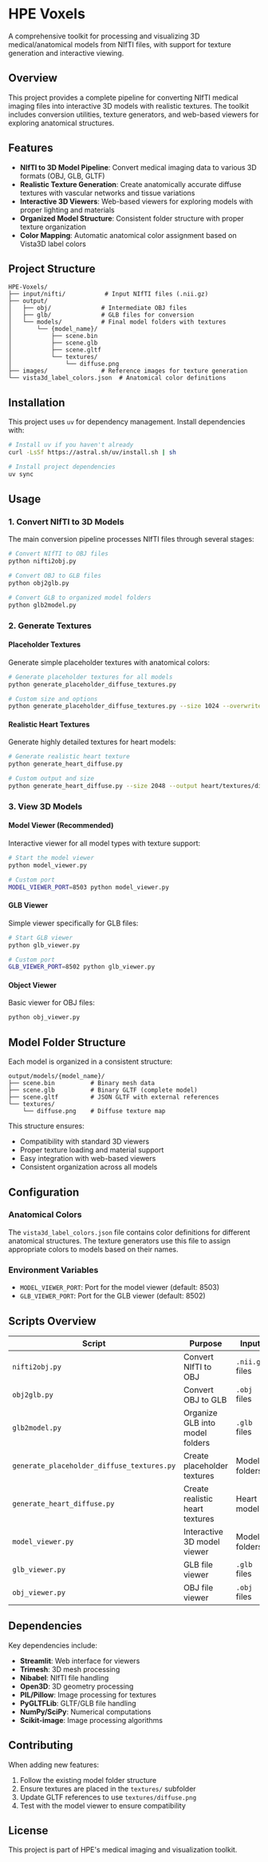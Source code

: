 # HPE Voxels

A comprehensive toolkit for processing and visualizing 3D medical/anatomical models from NIfTI files, with support for texture generation and interactive viewing.

## Overview

This project provides a complete pipeline for converting NIfTI medical imaging files into interactive 3D models with realistic textures. The toolkit includes conversion utilities, texture generators, and web-based viewers for exploring anatomical structures.

## Features

- **NIfTI to 3D Model Pipeline**: Convert medical imaging data to various 3D formats (OBJ, GLB, GLTF)
- **Realistic Texture Generation**: Create anatomically accurate diffuse textures with vascular networks and tissue variations
- **Interactive 3D Viewers**: Web-based viewers for exploring models with proper lighting and materials
- **Organized Model Structure**: Consistent folder structure with proper texture organization
- **Color Mapping**: Automatic anatomical color assignment based on Vista3D label colors

## Project Structure

```
HPE-Voxels/
├── input/nifti/           # Input NIfTI files (.nii.gz)
├── output/
│   ├── obj/              # Intermediate OBJ files
│   ├── glb/              # GLB files for conversion
│   └── models/           # Final model folders with textures
│       └── {model_name}/
│           ├── scene.bin
│           ├── scene.glb
│           ├── scene.gltf
│           └── textures/
│               └── diffuse.png
├── images/               # Reference images for texture generation
└── vista3d_label_colors.json  # Anatomical color definitions
```

## Installation

This project uses `uv` for dependency management. Install dependencies with:

```bash
# Install uv if you haven't already
curl -LsSf https://astral.sh/uv/install.sh | sh

# Install project dependencies
uv sync
```

## Usage

### 1. Convert NIfTI to 3D Models

The main conversion pipeline processes NIfTI files through several stages:

```bash
# Convert NIfTI to OBJ files
python nifti2obj.py

# Convert OBJ to GLB files  
python obj2glb.py

# Convert GLB to organized model folders
python glb2model.py
```

### 2. Generate Textures

#### Placeholder Textures
Generate simple placeholder textures with anatomical colors:

```bash
# Generate placeholder textures for all models
python generate_placeholder_diffuse_textures.py

# Custom size and options
python generate_placeholder_diffuse_textures.py --size 1024 --overwrite
```

#### Realistic Heart Textures
Generate highly detailed textures for heart models:

```bash
# Generate realistic heart texture
python generate_heart_diffuse.py

# Custom output and size
python generate_heart_diffuse.py --size 2048 --output heart/textures/diffuse.png
```

### 3. View 3D Models

#### Model Viewer (Recommended)
Interactive viewer for all model types with texture support:

```bash
# Start the model viewer
python model_viewer.py

# Custom port
MODEL_VIEWER_PORT=8503 python model_viewer.py
```

#### GLB Viewer
Simple viewer specifically for GLB files:

```bash
# Start GLB viewer
python glb_viewer.py

# Custom port
GLB_VIEWER_PORT=8502 python glb_viewer.py
```

#### Object Viewer
Basic viewer for OBJ files:

```bash
python obj_viewer.py
```

## Model Folder Structure

Each model is organized in a consistent structure:

```
output/models/{model_name}/
├── scene.bin          # Binary mesh data
├── scene.glb          # Binary GLTF (complete model)
├── scene.gltf         # JSON GLTF with external references
└── textures/
    └── diffuse.png    # Diffuse texture map
```

This structure ensures:
- Compatibility with standard 3D viewers
- Proper texture loading and material support
- Easy integration with web-based viewers
- Consistent organization across all models

## Configuration

### Anatomical Colors
The `vista3d_label_colors.json` file contains color definitions for different anatomical structures. The texture generators use this file to assign appropriate colors to models based on their names.

### Environment Variables
- `MODEL_VIEWER_PORT`: Port for the model viewer (default: 8503)
- `GLB_VIEWER_PORT`: Port for the GLB viewer (default: 8502)

## Scripts Overview

| Script | Purpose | Input | Output |
|--------|---------|-------|--------|
| `nifti2obj.py` | Convert NIfTI to OBJ | `.nii.gz` files | `.obj` files |
| `obj2glb.py` | Convert OBJ to GLB | `.obj` files | `.glb` files |
| `glb2model.py` | Organize GLB into model folders | `.glb` files | Model folders |
| `generate_placeholder_diffuse_textures.py` | Create placeholder textures | Model folders | `textures/diffuse.png` |
| `generate_heart_diffuse.py` | Create realistic heart textures | Heart models | `textures/diffuse.png` |
| `model_viewer.py` | Interactive 3D model viewer | Model folders | Web interface |
| `glb_viewer.py` | GLB file viewer | `.glb` files | Web interface |
| `obj_viewer.py` | OBJ file viewer | `.obj` files | Web interface |

## Dependencies

Key dependencies include:
- **Streamlit**: Web interface for viewers
- **Trimesh**: 3D mesh processing
- **Nibabel**: NIfTI file handling
- **Open3D**: 3D geometry processing
- **PIL/Pillow**: Image processing for textures
- **PyGLTFLib**: GLTF/GLB file handling
- **NumPy/SciPy**: Numerical computations
- **Scikit-image**: Image processing algorithms

## Contributing

When adding new features:
1. Follow the existing model folder structure
2. Ensure textures are placed in the `textures/` subfolder
3. Update GLTF references to use `textures/diffuse.png`
4. Test with the model viewer to ensure compatibility

## License

This project is part of HPE's medical imaging and visualization toolkit.
